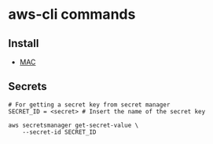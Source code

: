 # aws-cli commands
## Install
* [MAC]()


## Secrets
```
# For getting a secret key from secret manager
SECRET_ID = <secret> # Insert the name of the secret key

aws secretsmanager get-secret-value \
    --secret-id SECRET_ID 

```

